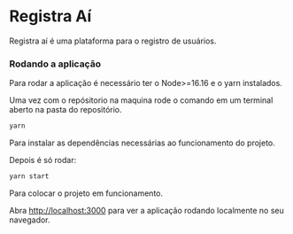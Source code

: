 # Registra Aí

Registra aí é uma plataforma para o registro de usuários.

### Rodando a aplicação

Para rodar a aplicação é necessário ter o Node>=16.16 e o yarn instalados.

Uma vez com o repósitorio na maquina rode o comando em um terminal aberto na pasta do repositório.

```bash
yarn
```

Para instalar as dependências necessárias ao funcionamento do projeto.

Depois é só rodar:

```bash
yarn start
```

Para colocar o projeto em funcionamento.

Abra [http://localhost:3000](http://localhost:3000) para ver a aplicação rodando localmente no seu navegador.